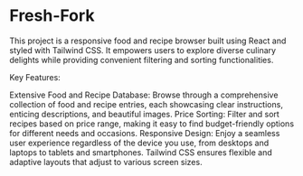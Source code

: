 # Fresh-Fork
This project is a responsive food and recipe browser built using React and styled with Tailwind CSS. It empowers users to explore diverse culinary delights while providing convenient filtering and sorting functionalities.

Key Features:

Extensive Food and Recipe Database: Browse through a comprehensive collection of food and recipe entries, each showcasing clear instructions, enticing descriptions, and beautiful images.
Price Sorting: Filter and sort recipes based on price range, making it easy to find budget-friendly options for different needs and occasions.
Responsive Design: Enjoy a seamless user experience regardless of the device you use, from desktops and laptops to tablets and smartphones. Tailwind CSS ensures flexible and adaptive layouts that adjust to various screen sizes.
